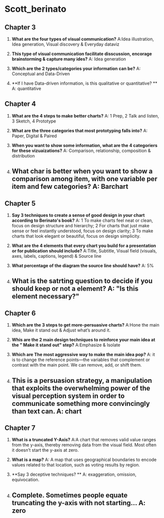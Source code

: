 # Scott_berinato


## Chapter 3

1) **What are the four types of visual communication?**
A:Idea illustration, Idea generation, Visual discovery & Everyday dataviz


2) **This type of visual communication facilitate disscussion, encorage brainstorming & capture many ides?**
A: Idea generation

3) **Which are the 2 types/categories your information can be?**
A: Conceptual and Data-Driven

4) **If I have Data-driven information, is this qualitative or quantitative? **
A: quantitative

## Chapter 4
1) **What are the 4 steps to make better charts?**
A: 1 Prep, 2 Talk and listen, 3 Sketch, 4 Prototype


2) **What are the three categories that most prototyping falls into?**
A: Paper, Digital & Paired

3) **When you want to show some information, what are the 4 categoriers for these vizuaizations?**
A: Comparison, relationship, composition & distribution


4) **What char is better when you want to show a comparison among item, with one variable per item and few categories?**
A: Barchart
     - 



## Chapter 5
1) **Say 3 techniques to create a sense of good design in your chart according to Berinato's book?**
A: 1 To make charts feel neat or clean, focus on design structure and hierarchy; 2 For charts that just make sense or feel instantly understood, focus on design clarity; 3  To make charts that look elegant or beautiful, focus on design simplicity.


2) **What are the 4 elements that every chart you build for a presentation or for publication should include?**
A:Title, Subtitle, Visual field (visuals, axes, labels, captions, legend) & Source line

3)  **What percentage of the diagram the source line should have?**
A: 5%

4) **What is the satrting question to decide if you should keep or not a element?**
A: "Is this element necessary?"
     - 


## Chapter 6
1) **Which are the 3 steps to get more-persuasive charts?**
A:Hone the main idea,  Make it stand out & Adjust what’s around it.

2) **Whis are the 2 main design techniques to reinforce your main idea at the " Make it stand out" step?**
A:Emphasize & Isolate 

3) **Which are The most aggressive way to make the main idea pop?** 
A: it is to change the reference points—the variables that complement or contrast with the main point. We can remove, add, or shift them.

4) **This is a persuasion strategy, a manipulation that exploits the overwhelming power of the visual perception system in order to communicate something more convincingly than text can.** 
A: chart 
     - 


## Chapter 7
1) **What is a truncated Y-Axis?**
A:A chart that removes valid value ranges from the y-axis, thereby removing data from the visual field. Most often it doesn’t start the y-axis at zero.


2) **What is a map?**
A: A map that uses geographical boundaries to encode values related to that location, such as voting results by region.


3) **Say 3 deceptive techniques? **
A: exaggeration, omission, equivocation.


4) **Complete. Sometimes people equate truncating the y-axis with not starting...**
A: zero
     - 
